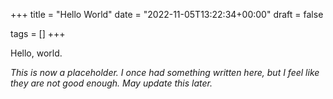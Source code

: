 +++
title = "Hello World"
date = "2022-11-05T13:22:34+00:00"
draft = false

tags = []
+++

Hello, world.

*This is now a placeholder. I once had something written here, but I feel like they are not good enough. May update this later.*
